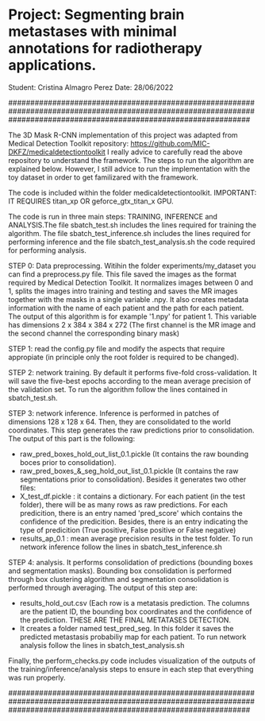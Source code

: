 
# Project: Segmenting brain metastases with minimal annotations for radiotherapy applications.
Student: Cristina Almagro Perez
Date: 28/06/2022

#######################################################################################################################################################################

The 3D Mask R-CNN implementation of this project was adapted from Medical Detection Toolkit repository: https://github.com/MIC-DKFZ/medicaldetectiontoolkit
I really advice to carefully read the above repository to understand the framework. The steps to run the algorithm are explained below. However, I still advice to run
the implementation with the toy dataset in order to get familizared with the framework.

The code is included within the folder medicaldetectiontoolkit. IMPORTANT: IT REQUIRES titan_xp OR geforce_gtx_titan_x GPU.

The code is run in three main steps: TRAINING, INFERENCE and ANALYSIS.The file sbatch_test.sh includes the lines required for training the algorithm.
The file sbatch_test_inference.sh includes the lines required for performing inference and the file sbatch_test_analysis.sh the code required for performing analysis.

STEP 0: Data preprocessing. Witihin the folder experiments/my_dataset you can find a preprocess.py file. This file saved the images as the format required by 
Medical Detection Toolkit. It normalizes images between 0 and 1, splits the images intro training and testing and saves the MR images together with the masks in a single
variable .npy. It also creates metadata information with the name of each patient and the path for each patient.
The output of this algorithm is for example '1.npy' for patient 1. This variable has dimensions 2 x 384 x 384 x 272 (The first channel is the MR image and the second
channel the corresponding binary mask)


STEP 1: read the config.py file and modify the aspects that require appropiate (in principle only the root folder is required to be changed).

STEP 2: network training. By default it performs five-fold cross-validation. It will save the five-best epochs according to the mean average precision of the validation set.
To run the algorithm follow the lines contained in sbatch_test.sh.

STEP 3: network inference. Inference is performed in patches of dimensions 128 x 128 x 64. Then, they are consolidated to the world coordinates. This step generates
the raw predictions prior to consolidation. The output of this part is the following:
- raw_pred_boxes_hold_out_list_0.1.pickle (It contains the raw bounding boces prior to consolidation).
- raw_pred_boxes_&_seg_hold_out_list_0.1.pickle (It contains the raw segmentations prior to consolidation).
Besides it generates two other files:
- X_test_df.pickle : it contains a dictionary. For each patient (in the test folder), there will be as many rows as raw predictions. For each predicition, there is an 
entry named 'pred_score' which contains the confidence of the predicition. Besides, there is an entry indicating the type of predicition (True positive, False positive 
or False negative)
- results_ap_0.1 : mean average precision results in the test folder.
To run network inference follow the lines in sbatch_test_inference.sh

STEP 4: analysis. It performs consolidation of predictions (bounding boxes and segmentation masks). Bounding box consolidation is performed through box clustering algorithm
and segmentation consolidation is performed through averaging.
The output of this step are:
- results_hold_out.csv (Each row is a metatasis prediction. The columns are the patient ID, the bounding box coordinates and the confidence of the prediction.
THESE ARE THE FINAL METATASES DETECTION.
- It creates a folder named test_pred_seg. In this folder it saves the predicted metastasis probabiliy map for each patient.
To run network analysis follow the lines in sbatch_test_analysis.sh



Finally, the perform_checks.py code includes visualization of the outputs of the training/inference/analysis steps to ensure in each step that everything was run properly.


#######################################################################################################################################################################
